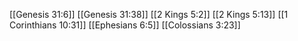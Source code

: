 [[Genesis 31:6]]
[[Genesis 31:38]]
[[2 Kings 5:2]]
[[2 Kings 5:13]]
[[1 Corinthians 10:31]]
[[Ephesians 6:5]]
[[Colossians 3:23]]
